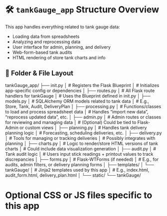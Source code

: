 # 🛠 `tankGauge_app` Structure Overview

This app handles everything related to tank gauge data:
- Loading data from spreadsheets
- Analyzing and reprocessing data
- User interface for admin, planning, and delivery
- Web-form-based tank audits
- HTML rendering of store tank charts and info

## 📁 Folder & File Layout

tankGauge_app/
├── init.py
│   # Registers the Flask Blueprint
│   # Initializes app-specific config or dependencies
│
├── routes.py
│   # All Flask route handlers for tankGauge
│   # Uses the Blueprint defined in init.py
│
├── models.py
│   # SQLAlchemy ORM models related to tank data
│   # E.g., Store, Tank, Audit, DeliveryPlan
│
├── processing.py
│   # Functions/classes to load and process spreadsheet data
│   # Handles “import new data”, “reprocess updated data”, etc.
│
├── admin.py
│   # Admin routes or classes for reviewing and managing data
│   # (Optional) Could be tied to Flask-Admin or custom views
│
├── planning.py
│   # Handles tank delivery planning logic
│   # Forecasting, scheduling deliveries, etc.
│
├── delivery.py
│   # Tools for managing or tracking deliveries
│   # Possibly integrates with planning
│
├── charts.py
│   # Logic to render/store HTML versions of tank charts
│   # Could include data visualization generation
│
├── audit.py
│   # Tank audit logic
│   # Users input stick readings + printout values to track discrepancies
│
├── forms.py
│   # Flask-WTForms (if needed)
│   # E.g., for audits, admin filters, or delivery planning forms
│
├── templates/
│   └── tankGauge/
│       # Jinja2 templates used by this app
│       # E.g., index.html, audit_form.html, delivery_plan.html
│
└── static/
└── tankGauge/
# Optional CSS or JS files specific to this app
